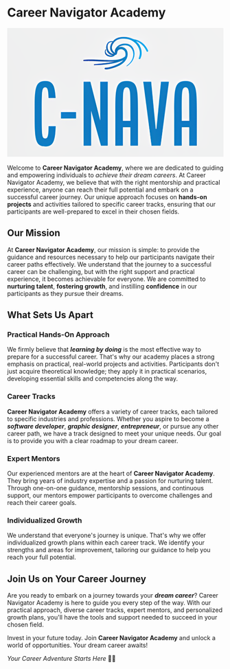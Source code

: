 # Career Navigator Academy

<p align="center">
  <img src="https://github.com/Career-Navigator-Academy/Resources/raw/main/logo-variants/instagram-landscape.png" alt="Career Navigator Academy Logo" height="300">
</p>

Welcome to **Career Navigator Academy**, where we are dedicated to guiding and empowering individuals to _achieve their dream careers_. At Career Navigator Academy, we believe that with the right mentorship and practical experience, anyone can reach their full potential and embark on a successful career journey. Our unique approach focuses on **hands-on projects** and activities tailored to specific career tracks, ensuring that our participants are well-prepared to excel in their chosen fields.

## Our Mission

At **Career Navigator Academy**, our mission is simple: to provide the guidance and resources necessary to help our participants navigate their career paths effectively. We understand that the journey to a successful career can be challenging, but with the right support and practical experience, it becomes achievable for everyone. We are committed to **nurturing talent**, **fostering growth**, and instilling **confidence** in our participants as they pursue their dreams.

## What Sets Us Apart

### Practical Hands-On Approach

We firmly believe that **_learning by doing_** is the most effective way to prepare for a successful career. That's why our academy places a strong emphasis on practical, real-world projects and activities. Participants don't just acquire theoretical knowledge; they apply it in practical scenarios, developing essential skills and competencies along the way.

### Career Tracks

**Career Navigator Academy** offers a variety of career tracks, each tailored to specific industries and professions. Whether you aspire to become a **_software developer_**, **_graphic designer_**, **_entrepreneur_**, or pursue any other career path, we have a track designed to meet your unique needs. Our goal is to provide you with a clear roadmap to your dream career.

### Expert Mentors

Our experienced mentors are at the heart of **Career Navigator Academy**. They bring years of industry expertise and a passion for nurturing talent. Through one-on-one guidance, mentorship sessions, and continuous support, our mentors empower participants to overcome challenges and reach their career goals.

### Individualized Growth

We understand that everyone's journey is unique. That's why we offer individualized growth plans within each career track. We identify your strengths and areas for improvement, tailoring our guidance to help you reach your full potential.

## Join Us on Your Career Journey

Are you ready to embark on a journey towards your **_dream career_**? Career Navigator Academy is here to guide you every step of the way. With our practical approach, diverse career tracks, expert mentors, and personalized growth plans, you'll have the tools and support needed to succeed in your chosen field.

Invest in your future today. Join **Career Navigator Academy** and unlock a world of opportunities. Your dream career awaits!

<!--[Contact Us](mailto:info@careernavigatoracademy.com) | [Visit Our Website](https://www.careernavigatoracademy.com) | [Follow Us on Twitter](https://twitter.com/CareerNavAcademy) | [Like Us on Facebook](https://www.facebook.com/CareerNavigatorAcademy) -->

*Your Career Adventure Starts Here* 💼🚀
